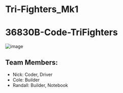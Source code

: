# Tri-Fighters_Mk1

# 36830B-Code-TriFighters

![image](https://github.com/N1ck2222/36830B-Code-TriFighters/assets/143297956/b41a51c5-ec6e-42ae-9e05-e6b9417396b3)

## Team Members:
- Nick: Coder, Driver
- Cole: Builder
- Randall: Builder, Notebook
